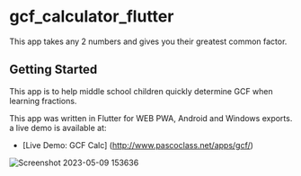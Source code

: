 # gcf_calculator_flutter

This app takes any 2 numbers and gives you their greatest common factor.

## Getting Started

This app is to help middle school children quickly determine GCF when learning fractions.


This app was written in Flutter for WEB PWA, Android and Windows exports.
a live demo is available at:

- [Live Demo: GCF Calc] (http://www.pascoclass.net/apps/gcf/)


![Screenshot 2023-05-09 153636](https://github.com/tlaw22/gcf_calculator_flutter/assets/108081811/09e38264-7997-4c28-8957-eb15bf034aaa)

